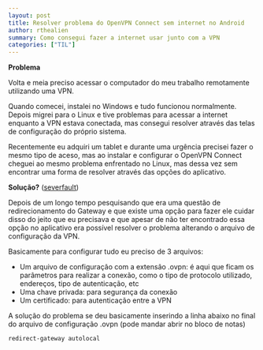 ```yaml
---
layout: post
title: Resolver problema do OpenVPN Connect sem internet no Android
author: rthealien
summary: Como consegui fazer a internet usar junto com a VPN
categories: ["TIL"]
---
```


**Problema**

Volta e meia preciso acessar o computador do meu trabalho remotamente utilizando uma VPN. 

Quando comecei, instalei no Windows e tudo funcionou normalmente. Depois migrei para o Linux e tive problemas para acessar a internet enquanto a VPN estava conectada, mas consegui resolver através das telas de configuração do próprio sistema.

Recentemente eu adquiri um tablet e durante uma urgência precisei fazer o mesmo tipo de aceso, mas ao instalar e configurar o OpenVPN Connect cheguei ao mesmo problema enfrentado no Linux, mas dessa vez sem encontrar uma forma de resolver através das opções do aplicativo.

**Solução?** ([severfault](https://serverfault.com/questions/648118/openvpn-not-default-gateway-for-all-traffic))

Depois de um longo tempo pesquisando que era uma questão de redirecionamento do Gateway e que existe uma opção para fazer ele cuidar disso do jeito que eu precisava e que apesar de não ter encontrado essa opção no aplicativo era possível resolver o problema alterando o arquivo de configuração da VPN.

Basicamente para configurar tudo eu preciso de 3 arquivos:
- Um arquivo de configuração com a extensão .ovpn: é aqui que ficam os parâmetros para realizar a conexão, como o tipo de protocolo utilizado, endereços, tipo de autenticação, etc
- Uma chave privada: para segurança da conexão
- Um certificado: para autenticação entre a VPN

A solução do problema se deu basicamente inserindo a linha abaixo no final do arquivo de configuração .ovpn (pode mandar abrir no bloco de notas)

```
redirect-gateway autolocal
```